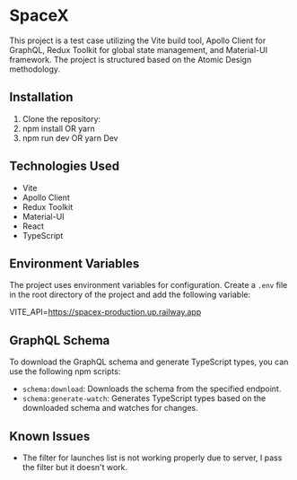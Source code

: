 # SpaceX

This project is a test case utilizing the Vite build tool, Apollo Client for GraphQL, Redux Toolkit for global state management, and Material-UI framework. The project is structured based on the Atomic Design methodology.

## Installation

1. Clone the repository:
2. npm install OR yarn
3. npm run dev OR yarn Dev

## Technologies Used

- Vite
- Apollo Client
- Redux Toolkit
- Material-UI
- React
- TypeScript

## Environment Variables

The project uses environment variables for configuration. Create a `.env` file in the root directory of the project and add the following variable:

VITE_API=https://spacex-production.up.railway.app

## GraphQL Schema

To download the GraphQL schema and generate TypeScript types, you can use the following npm scripts:

- `schema:download`: Downloads the schema from the specified endpoint.
- `schema:generate-watch`: Generates TypeScript types based on the downloaded schema and watches for changes.

## Known Issues

- The filter for launches list is not working properly due to server, I pass the filter but it doesn't work.